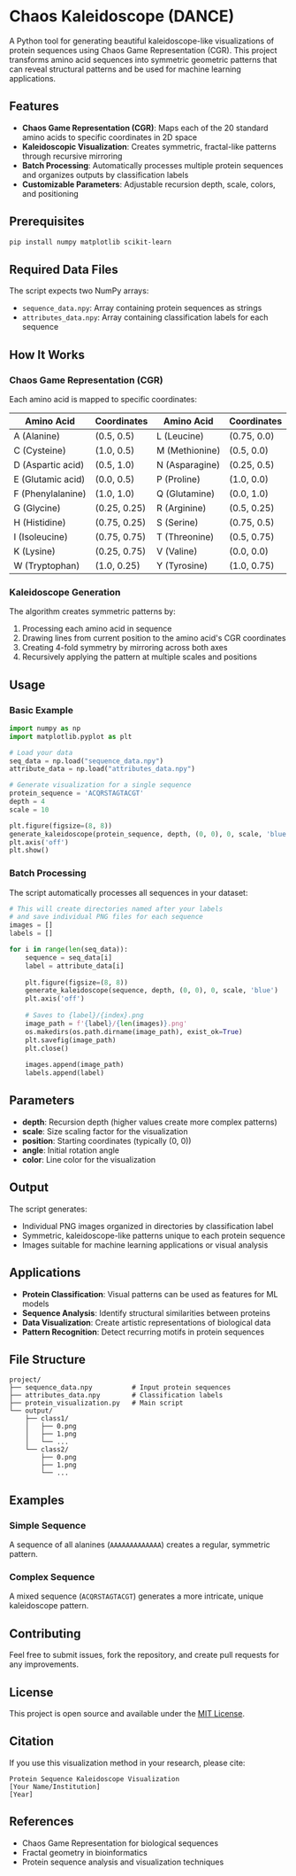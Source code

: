 # Chaos Kaleidoscope (DANCE)


A Python tool for generating beautiful kaleidoscope-like visualizations of protein sequences using Chaos Game Representation (CGR). This project transforms amino acid sequences into symmetric geometric patterns that can reveal structural patterns and be used for machine learning applications.

## Features

- **Chaos Game Representation (CGR)**: Maps each of the 20 standard amino acids to specific coordinates in 2D space
- **Kaleidoscopic Visualization**: Creates symmetric, fractal-like patterns through recursive mirroring
- **Batch Processing**: Automatically processes multiple protein sequences and organizes outputs by classification labels
- **Customizable Parameters**: Adjustable recursion depth, scale, colors, and positioning

## Prerequisites

```bash
pip install numpy matplotlib scikit-learn
```

## Required Data Files

The script expects two NumPy arrays:
- `sequence_data.npy`: Array containing protein sequences as strings
- `attributes_data.npy`: Array containing classification labels for each sequence

## How It Works

### Chaos Game Representation (CGR)

Each amino acid is mapped to specific coordinates:

| Amino Acid | Coordinates | Amino Acid | Coordinates |
|------------|-------------|------------|-------------|
| A (Alanine) | (0.5, 0.5) | L (Leucine) | (0.75, 0.0) |
| C (Cysteine) | (1.0, 0.5) | M (Methionine) | (0.5, 0.0) |
| D (Aspartic acid) | (0.5, 1.0) | N (Asparagine) | (0.25, 0.5) |
| E (Glutamic acid) | (0.0, 0.5) | P (Proline) | (1.0, 0.0) |
| F (Phenylalanine) | (1.0, 1.0) | Q (Glutamine) | (0.0, 1.0) |
| G (Glycine) | (0.25, 0.25) | R (Arginine) | (0.5, 0.25) |
| H (Histidine) | (0.75, 0.25) | S (Serine) | (0.75, 0.5) |
| I (Isoleucine) | (0.75, 0.75) | T (Threonine) | (0.5, 0.75) |
| K (Lysine) | (0.25, 0.75) | V (Valine) | (0.0, 0.0) |
| W (Tryptophan) | (1.0, 0.25) | Y (Tyrosine) | (1.0, 0.75) |

### Kaleidoscope Generation

The algorithm creates symmetric patterns by:
1. Processing each amino acid in sequence
2. Drawing lines from current position to the amino acid's CGR coordinates
3. Creating 4-fold symmetry by mirroring across both axes
4. Recursively applying the pattern at multiple scales and positions

## Usage

### Basic Example

```python
import numpy as np
import matplotlib.pyplot as plt

# Load your data
seq_data = np.load("sequence_data.npy")
attribute_data = np.load("attributes_data.npy")

# Generate visualization for a single sequence
protein_sequence = 'ACQRSTAGTACGT'
depth = 4
scale = 10

plt.figure(figsize=(8, 8))
generate_kaleidoscope(protein_sequence, depth, (0, 0), 0, scale, 'blue')
plt.axis('off')
plt.show()
```

### Batch Processing

The script automatically processes all sequences in your dataset:

```python
# This will create directories named after your labels
# and save individual PNG files for each sequence
images = []
labels = []

for i in range(len(seq_data)):
    sequence = seq_data[i]
    label = attribute_data[i]
    
    plt.figure(figsize=(8, 8))
    generate_kaleidoscope(sequence, depth, (0, 0), 0, scale, 'blue')
    plt.axis('off')
    
    # Saves to {label}/{index}.png
    image_path = f'{label}/{len(images)}.png'
    os.makedirs(os.path.dirname(image_path), exist_ok=True)
    plt.savefig(image_path)
    plt.close()
    
    images.append(image_path)
    labels.append(label)
```

## Parameters

- **depth**: Recursion depth (higher values create more complex patterns)
- **scale**: Size scaling factor for the visualization
- **position**: Starting coordinates (typically (0, 0))
- **angle**: Initial rotation angle
- **color**: Line color for the visualization

## Output

The script generates:
- Individual PNG images organized in directories by classification label
- Symmetric, kaleidoscope-like patterns unique to each protein sequence
- Images suitable for machine learning applications or visual analysis

## Applications

- **Protein Classification**: Visual patterns can be used as features for ML models
- **Sequence Analysis**: Identify structural similarities between proteins
- **Data Visualization**: Create artistic representations of biological data
- **Pattern Recognition**: Detect recurring motifs in protein sequences

## File Structure

```
project/
├── sequence_data.npy          # Input protein sequences
├── attributes_data.npy        # Classification labels
├── protein_visualization.py   # Main script
└── output/
    ├── class1/
    │   ├── 0.png
    │   ├── 1.png
    │   └── ...
    └── class2/
        ├── 0.png
        ├── 1.png
        └── ...
```

## Examples

### Simple Sequence
A sequence of all alanines (`AAAAAAAAAAAAA`) creates a regular, symmetric pattern.

### Complex Sequence
A mixed sequence (`ACQRSTAGTACGT`) generates a more intricate, unique kaleidoscope pattern.

## Contributing

Feel free to submit issues, fork the repository, and create pull requests for any improvements.

## License

This project is open source and available under the [MIT License](LICENSE).

## Citation

If you use this visualization method in your research, please cite:

```
Protein Sequence Kaleidoscope Visualization
[Your Name/Institution]
[Year]
```

## References

- Chaos Game Representation for biological sequences
- Fractal geometry in bioinformatics
- Protein sequence analysis and visualization techniques
